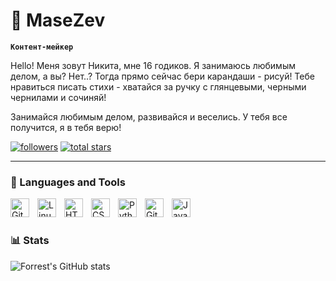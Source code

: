 # 🥑 MaseZev

**`Контент-мейкер`**

Hello! Меня зовут Никита, мне 16 годиков. Я занимаюсь любимым делом, а вы? Нет..? Тогда прямо сейчас бери карандаши - рисуй! Тебе нравиться писать стихи - хватайся за ручку с глянцевыми, черными чернилами и сочиняй!

Занимайся любимым делом, развивайся и веселись. У тебя все получится, я в тебя верю!

   <p align="left"> 
      <a href="https://github.com/ForrestKnight?tab=followers">
         <img alt="followers" title="Follow me on Github" src="https://custom-icon-badges.demolab.com/github/followers/MaseZev?color=236ad3&labelColor=1155ba&style=for-the-badge&logo=person-add&label=Follow&logoColor=white"/></a>
      <a href="https://github.com/ForrestKnight?tab=repositories&sort=stargazers">
         <img alt="total stars" title="Total stars on GitHub" src="https://custom-icon-badges.demolab.com/github/stars/MaseZev?color=55960c&style=for-the-badge&labelColor=488207&logo=star"/></a>
   </p>

---

### 🧰 Languages and Tools

<img align="left" alt="Git" width="30px" style="padding-right:10px;" src="https://cdn.jsdelivr.net/gh/devicons/devicon/icons/git/git-original.svg" />
<img align="left" alt="Linux" width="30px" style="padding-right:10px;" src="https://cdn.jsdelivr.net/gh/devicons/devicon/icons/linux/linux-original.svg" />
<img align="left" alt="HTML" width="30px" style="padding-right:10px;" src="https://cdn.jsdelivr.net/gh/devicons/devicon/icons/html5/html5-plain.svg" />
<img align="left" alt="CSS" width="30px" style="padding-right:10px;" src="https://cdn.jsdelivr.net/gh/devicons/devicon/icons/css3/css3-plain.svg" />
<img align="left" alt="Python" width="30px" style="padding-right:10px;" src="https://cdn.jsdelivr.net/gh/devicons/devicon/icons/python/python-plain.svg" />
<img align="left" alt="GitHub" width="30px" style="padding-right:10px;" src="https://cdn.jsdelivr.net/gh/devicons/devicon/icons/github/github-original.svg" />
<img align="left" alt="JavaScript" width="30px" style="padding-right:10px;" src="https://cdn.jsdelivr.net/gh/devicons/devicon/icons/github/javascript-plain.svg" />

<br />

#

### 📊 Stats

![Forrest's GitHub stats](https://github-readme-stats.vercel.app/api?username=MaseZev&show_icons=true&theme=dracula)

<!-- ![GitHub Streak](https://streak-stats.demolab.com?user=ForrestKnight&theme=dracula&border_radius=4.5) -->
